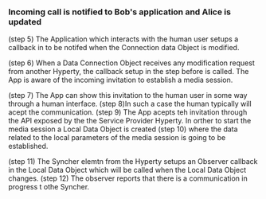### Incoming call is notified to Bob's application and Alice is updated

<!--
@startuml "h2h-intra-comm-4-notification-update.png"

	autonumber
!define SHOW_Runtime1B
!define SHOW_SP1SandboxAtRuntime1B
!define SHOW_Protostub1AtRuntime1B
!define SHOW_ServiceProvider1HypertyAtRuntime1B
!define SHOW_ServiceProvider1RouterAtRuntime1B
!define SHOW_CommObjectAtRuntime1B
!define SHOW_RemoteObjectAtRuntime1B
!define SHOW_LocalObjectAtRuntime1B

!define SHOW_CoreRuntime1B
!define SHOW_MsgBUSAtRuntime1B
' !define SHOW_RegistryAtRuntime1B
' !define SHOW_IdentitiesAtRuntime1B
' !define SHOW_AuthAtRuntime1B

!define SHOW_NativeAtRuntime1B
!define SHOW_WebRTCAtRuntime1B

!define SHOW_SP1
' !define SHOW_Msg1

!define SHOW_Syncher1AtRuntime1B

!include ../runtime_objects.plantuml

participant "App" as App@1B
actor "Bob" as Bob

== OPTIONAL, NON MADATORY APP NOTIFICATION ==

group Notify APP (and, eventually, the user) NOT MANDATORY
	ref over "App@1B"
		App communication
		not standirized
	end ref
	App@1B -> CommObj@1B : setup Observer callback

	CommObj@1B -> App@1B : observer callback (invitation)
	App@1B -> Bob : present invitation to Bob

	' Bob accepts invitation
	Bob -> App@1B : accept invitation
	App@1B -> SP1H@1B : invitation accepted
end

create LocObj@1B

SP1H@1B -> LocObj@1B : new(localDescription)
ref over "LocObj@1B"
	empty LocObject
	created
end ref

Sync1@1B -> LocObj@1B : setup Observer Callback

group Update connection on Alice about response NOT MANDATORY

	ref over "SP1H@1B"
		optional answering status
	end ref

	LocObj@1B -> Sync1@1B : observer reports connection IN PROGRESS
	Sync1@1B -> Router1@1B : send CRUD msg. for updated Comm Objt state
	Router1@1B -> Router1@1B : create msg, apply local policies

	Router1@1B -> Proto1@1B : send CRUD msg. for updated Comm Objt state

	Proto1@1B -> SP1 : send CRUD msg. for updated Comm Objt state
end

== Get WebRTC resources (assuming that Hyperty is observer of Remote Data Object) ==

RemObj@1B -> SP1H@1B : observer reports "remoteDescription added"
SP1H@1B -> WRTC : PC.setRemoteDescription

group forEach remote IceCandidate
	RemObj@1B -> SP1H@1B : observer reports "remote IceCandidate added"
	SP1H@1B -> WRTC : PC.addIceCandidate()
end


SP1H@1B -> WRTC : PC.createAnswer()
WRTC -> SP1H@1B : callback with localDescription (SDP)
SP1H@1B -> WRTC : PC.setLocalDescription()  - [triggers local ICE process]

SP1H@1B -> LocObj@1B : update(localDescription)

group forEach local IceCandidate
	WRTC -> SP1H@1B : IceCandidate
	SP1H@1B -> SP1H@1B : filter IceCandidate (e.g. to force relayed operation)
	SP1H@1B -> LocObj@1B : add IceCandidate
end


== For each change in Local Data Object: Update connection on Alice about local resources ==

LocObj@1B -> Sync1@1B : observer reports "localDescription resources"

' Update comm in Alice
Sync1@1B -> Router1@1B : send CRUD msg. for updated Comm Objt state
Router1@1B -> Router1@1B : create msg, apply local policies


Router1@1B -> Proto1@1B : send CRUD msg. for updated Comm Objt state
note left
via already established ProtOFly channel (assuming that it is bi-directional)
end note
Proto1@1B -> SP1 : send CRUD msg. for updated Comm Objt state

@enduml
-->


(step 5) The Application which interacts with the human user setups a callback in to be notifed when the Connection data Object is modified.

(step 6) When a Data Connection Object receives any modification request from another Hyperty, the callback setup in the step before is called. The App is aware of the incoming invitation to establish a media session.

(step 7) The App can  show this invitation to the human user in some way through a human interface. (step 8)In such a case the human typically will acept the communication. (step 9) The App acepts teh invitation through the API exposed by the the Service Provider Hyperty.
In orther to start the media session a Local Data Object is created (step 10) where the data related to the  local parameters of the media session is going to be established.

(step 11) The Syncher elemtn from the Hyperty setups an Observer callback in the Local Data Object which will be called when the Local Data Object changes. (step 12) The observer reports that there is a communication in progress t othe Syncher.

